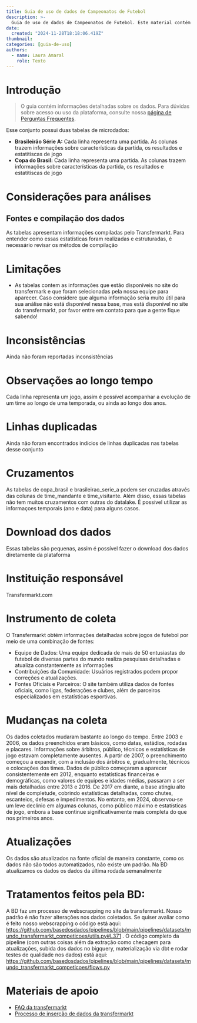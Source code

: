 ```yaml
---
title: Guia de uso de dados de Campeonatos de Futebol
description: >-
  Guia de uso de dados de Campeonatos de Futebol. Este material contém informações sobre as variáveis mais importantes, perguntas frequentes e exemplos de uso do conjunto.
date:
  created: "2024-11-28T18:18:06.419Z"
thumbnail: 
categories: [guia-de-uso]
authors:
  - name: Laura Amaral
    role: Texto
---
```


# Introdução

> O guia contém informações detalhadas sobre os dados. Para dúvidas sobre acesso ou uso da plataforma, consulte nossa [página de Perguntas Frequentes](/faq).

Esse conjunto possui duas tabelas de microdados:  
- **Brasileirão Série A:** Cada linha representa uma partida. As colunas trazem informações sobre características da partida, os resultados e estatítiscas de jogo 
- **Copa do Brasil:** Cada linha representa uma partida. As colunas trazem informações sobre características da partida, os resultados e estatítiscas de jogo 

# Considerações para análises
## Fontes e compilação dos dados
As tabelas apresentam informações compiladas pelo Transfermarkt. Para entender como essas estatísticas foram realizadas e estruturadas, é necessário revisar os métodos de compilação

# Limitações
* As tabelas contem as informações que estão disponíveis no site do transfermark e que foram selecionadas pela nossa equipe para aparecer. Caso considere que alguma informação seria muito útil para sua análise não está disponível nessa base, mas está disponível no site do transfermarkt, por favor entre em contato para que a gente fique sabendo! 

# Inconsistências
Ainda não foram reportadas inconsistências

# Observações ao longo tempo
Cada linha representa um jogo, assim é possível acompanhar a evolução de um time ao longo de uma temporada, ou ainda ao longo dos anos.

# Linhas duplicadas
Ainda não foram encontrados indícios de linhas duplicadas nas tabelas desse conjunto

# Cruzamentos
As tabelas de copa_brasil e brasileirao_serie_a podem ser cruzadas através das colunas de time_mandante e time_visitante. Além disso, essas tabelas não tem muitos cruzamentos com outras do datalake. É possível utilizar as informaçoes temporais (ano e data) para alguns casos.

# Download dos dados
Essas tabelas são pequenas, assim é possível fazer o download dos dados diretamente da plataforma


# Instituição responsável
Transfermarkt.com

# Instrumento de coleta
O Transfermarkt obtém informações detalhadas sobre jogos de futebol por meio de uma combinação de fontes:
* Equipe de Dados: Uma equipe dedicada de mais de 50 entusiastas do futebol de diversas partes do mundo realiza pesquisas detalhadas e atualiza constantemente as informações
* Contribuições da Comunidade: Usuários registrados podem propor correções e atualizações.
* Fontes Oficiais e Parceiros: O site também utiliza dados de fontes oficiais, como ligas, federações e clubes, além de parceiros especializados em estatísticas esportivas.

# Mudanças na coleta
Os dados coletados mudaram bastante ao longo do tempo. Entre 2003 e 2006, os dados preenchidos eram básicos, como datas, estádios, rodadas e placares. Informações sobre árbitros, público, técnicos e estatísticas de jogo estavam completamente ausentes.
A partir de 2007, o preenchimento começou a expandir, com a inclusão dos árbitros e, gradualmente, técnicos e colocações dos times. Dados de público começaram a aparecer consistentemente em 2012, enquanto estatísticas financeiras e demográficas, como valores de equipes e idades médias, passaram a ser mais detalhadas entre 2013 e 2016.
De 2017 em diante, a base atingiu alto nível de completude, cobrindo estatísticas detalhadas, como chutes, escanteios, defesas e impedimentos. No entanto, em 2024, observou-se um leve declínio em algumas colunas, como público máximo e estatísticas de jogo, embora a base continue significativamente mais completa do que nos primeiros anos. 

# Atualizações
Os dados são atualizados na fonte oficial de maneira constante, como os dados não são todos automatizados, não existe um padrão. Na BD atualizamos os dados os dados da última rodada semanalmente

# Tratamentos feitos pela BD:
A BD faz um processo de webscrapping no site da transfermarkt. Nosso padrão é não fazer alterações nos dados coletados. Se quiser avaliar como é feito nosso webscrapping o código está aqui: https://github.com/basedosdados/pipelines/blob/main/pipelines/datasets/mundo_transfermarkt_competicoes/utils.py#L371 . O código completo da pipeline (com outras coisas além da extração como checagem para atualizações, subida dos dados no bigquery, materialização via dbt e rodar testes de qualidade nos dados) está aqui: https://github.com/basedosdados/pipelines/blob/main/pipelines/datasets/mundo_transfermarkt_competicoes/flows.py

# Materiais de apoio
* [FAQ da transfermarkt](https://www.transfermarkt.com/intern/faq) 
* [Processo de inserção de dados da transfermarkt](https://www.transfermarkt.us/intern/datenpflegeGuide)
